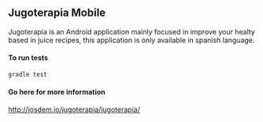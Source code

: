 Jugoterapia Mobile
----------------------------------------------

Jugoterapia is an Android application mainly focused in improve your healty based in juice recipes, this application is only available in spanish language.

#### To run tests

```bash
gradle test
```

#### Go here for more information

http://josdem.io/jugoterapia/jugoterapia/

